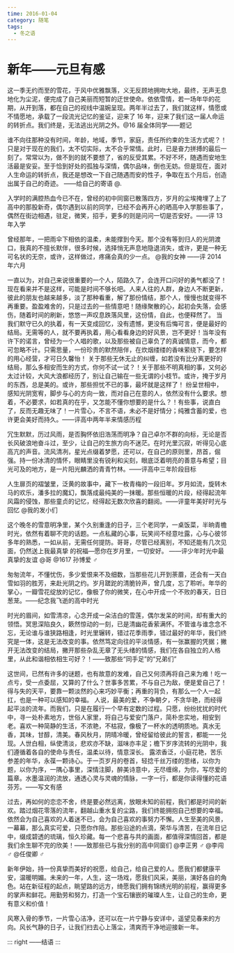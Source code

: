 ```yaml
---
time: 2016-01-04
category: 随笔
tags:
  - 冬之语
---
```


# 新年——元旦有感

这一季无约而至的雪花，于风中优雅飘落，义无反顾地拥吻大地，最终，无声无息地化为尘泥，便完成了自己美丽而短暂的迂世使命。依依雪情，若一场年华的花期，从开到落，都在自己的视线中温婉呈现。两年半过去了，我们就这样，情愿或不情愿地，承载了一段流光记忆的鉴证，迎来了 16 年，迎来了我们这一届人命运的转折点。我们终是，无法逃出光阴之外。@16 届全体同学——题记

谁不向往那种没有时间，年龄，地域，季节，家庭，责任所约束的生活方式呢？！只是对于现在的我们，太不切实际，太不合乎常情。此时，已是奋力拼搏的最后一刻了。常常以为，做不到的就不要想了，省的反受其累。不好不坏，随遇而安地生活最是安妥。至于恰到好处的孤独与深情，偶尔品味，倒也无妨。但是现在，面对人生命运的转折点，我还是想改一下自己随遇而安的性子，争取在五个月后，创造出属于自己的奇迹。 ——给自己的寄语 @.

入学时的满腔热血今已不在，曾经的初中同窗已散落四方，岁月的尘埃掩埋了上了高中的那股新奇，偶尔遇到以前的同学，已经不会再开心的晒高中入学那些事了，偶然在街边相遇，驻足，微笑，招手，更多的则是问问一切是否安好。——评 13 年入学

曾经那年，一把雨伞下相依的温柔，未能撑到今天。那个没有等到归人的光阴渡口，我真的不擅长默伴，很多时候，选择悄无声息地隐退消失，或许，更是一种无可名状的无奈，或许，这样做过，疼痛会真的少一点。 @我的女神 ——评 2014 年六月

一直以为，对自己来说很重要的一个人，陌路久了，会连开口问好的勇气都没了！现在看来并不是这样，可能是时间不够长吧。人来人往的人群，身边人不断更新，彼此的朋友也越来越多，淡了那种看重，解了那份情结，那个人，慢慢也就变得不再重要。盈盈难舍的，只是过去的一些情意吧！随缘聚散的心，起初会失落，会感伤，随着时间的刷新，悠悠一声叹息跌落风里，这份情，自此，也便释然了。
当我们默守已久的执着，有一天变成回忆，没有遗憾，更没有后悔可言，便是最好的结局。无需等的人，就不要再执着，用心看看身边的好风景，岂不更好！当年没有许下的诺言，曾经为一个人唱的歌，以及那些被自己辜负了的真诚情意，而今，都可忽略不计。只需思量，一份珍贵的默然陪伴，在炊烟缕缕的香味萦绕下，要怎样的用心经营，才可日久馨怡！
关于那些无休无止的纠缠，如若没有比分离更好的结局，那么多相安而生的方式，你何不试一试？！关于那些不明真相的事，又何必太过计较，大风大浪都经历了，别让自己输在一些无谓的小枝节。或许，掩于岁月的东西，总是美的。或许，那些担忧不已的事，最坏就是这样了！
纷呈世相中，感知光阴宽宥，脚步与心的方向一致，而对自己在意的人，依然没有什么要求。想着，不必要求，如若真的在乎，又怎能不懂你想要的是什么？！有些事，说直白了，反而无趣无味了！一片雪心，不言不语，未必不是好情分；纯雅含蓄的爱，也许更会美好而持久。——评高中两年半来情感历程

冗生默默，历过风雨，是否胸怀依旧浩荡而明净？自己卓尔不群的向标，无论是否长风破浪地奋斗过，至少，让自己的生旅方向不迷茫。在时光里沉寂，听得见心底高亢的声音。流风清冽，星光点缀着梦愿，还可以，在自己的原则里，昂首，倔强。持一份冰清的情怀，眼睛里没有锐利和尖刻，眼底泛着明亮的善意与希望；目光可及的地方，是一片阳光麟洒的青青竹林。——评高中三年阶段目标

人生扉页的褶皱里，泛黄的故事中，藏下一枚青梅的一段旧年。岁月如流，旋转木马的欢乐，潘多拉的魔幻，飘落成最纯美的一抹暖。那些恒暖的片段，经得起流年风霜的侵蚀，那些童贞的记忆，经得起无数次欣喜的翻阅。——评童年美好时光与回忆 @我的发小们

这个晚冬的雪意明净里，某个久别重逢的日子，三个老同学，一桌饭菜，半晌青檐时光，依然有着聊不完的话题。一点私藏的心事，玩笑间不经意吐露，心与心彼邻多年的熟悉，一如从前，无需任何提防。哥哥，尽管已经离别，不知还能有几次见面，仍然送上我最真挚
的祝福—愿你在岁月里，一切安好。 ——评少年时光中最真挚的友谊 @哥 @1617 孙博爱 ♂

匆匆流年，不懂忧伤，多少爱恨来不及细数，当那些花儿开到荼蘼，还会有一天白雪如羽的胜芳，来赴光阴之约。岁月蹉跎的清脆铃声，曾几度，忘了聆听。年华的掌心，一瓣雪花绽放的记忆，像极了你的微笑，在心中开成一个不败的春天，日日葱茏。——纪念我飞逝的高中时光

时光的眉间，如雪清凉，心念开成一朵洁白的雪莲，偶尔发呆的时间，却有重大的领悟。冥思深陷良久，簌然惊动的一刻，已是清幽花香萦满怀。不管谁与谁念念不忘，无论谁与谁狭路相逢，时光里辗转，错过花季雨季，错过最好的年华，我们终究是一体，这是无法改变的事。依然笃定向往的平淡情感，有一张赢握的凭据；撇开无法改变的结局，撇开那些杂乱无章了无头绪的情感，我们在各自独立的人格里，从此和谐相依相生可好？！——致那些“同手足”的“兄弟们”

这世间，已然有许多的谜题，也有故意的发难，自己又何须再将自己来为难！吃一点亏，受一点委屈，又算的了什么？世事多苦累，不与自己为敌，便是爱自己了！得与失的天平，要靠一颗淡然的心来巧妙平衡；再重的背负，有那么一个人一起扛，也是一种可以感知的幸福。
人说，最美的爱，不争朝夕，不贪华艳，而经得起平淡的流年。而我们，只是在履行一个早有定数的过程。只愿，纷纷扰扰的时代中，寻一处朴素地方，世俗人家里，将自己与爱安门落户，简朴忠实地，相安到老。喜欢一种简静的生活，不浓艳，不枯寂，像极了一杯水的透明质地。真水无香，其味，甘醇，清美。春风秋月，阴晴冷暖，曾经留给彼此的誓言，都能一一兑现。人世白相，纵使清淡，悲欢亦不缺，滋味亦丰足；檐下岁序流转的光阴中，我们遵循着各自的使命与责任，温柔以待，情意深长。
露浓香泛，小庭花艳，苦乐参差的年华，永葆一颗诗心。于一页岁月的卷首，轻捻千丝万缕的思绪，以你为题，以你为序，一隅心事里，深情注脚，醉美诗意中，无尽缠绵，为你，写尽爱的篇章。水墨温润的流放，通透心灵与灵魂的情脉，一字一行，都是你读得懂的花语芬芳。——写文有感

过去，再如何的恋恋不舍，终是要必然远离，放眼未知的前程，我们都是时间的新欢。踏过烟花零落的流年，翻越山重水复的尘路，我们终能拥抱自己想要的幸福。依然会为自己喜欢的人着迷不已，会为自己喜欢的事努力不懈。人生至美的风景，一幕幕，那么真实可爱，只愿你作陪。那些沿途的点滴，荣华与清苦，在流年日记中，缀成碧透的琉璃，恒久珍藏。每一个悲喜与共的画面，都值得深情回首，都是我们余生聊不完的欣美！——致那些已与我分别的高中同窗们 @李正男 ♂ @李闯 ♂ @任俊卿 ♂

新年伊始，持一份真挚而美好的祝愿，给自己，给自己爱的人。愿我们都健康平安，温暖明媚。未来的一年，人生，这一场戏，愿我们风采，美丽，演好各自的角色。站在新征程的起点，眺望路的远方，绮愿我们拥有锦绣光明的前程，赢得更多的掌声和鲜花。用勤劳和努力，打造一个宝石镶嵌的璀璨人生，让自己的生命，更有意义和价值！

风寒入骨的季节，一片雪心洁净，还可以在一片宁静与安详中，遥望见春来的方向。风长气静的日子，让我们扫去心上落尘，清爽而干净地迎接新一年。

::: right
——结语
:::
